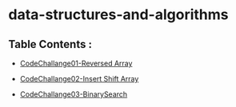 # data-structures-and-algorithms

## Table Contents : 

- [CodeChallange01-Reversed Array](./Challange01-ReversArray/README.md)

- [CodeChallange02-Insert Shift Array](./Challange02-InsertShiftArray/README.md)

- [CodeChallange03-BinarySearch](./Challange03-BinarySearch/README.md)
